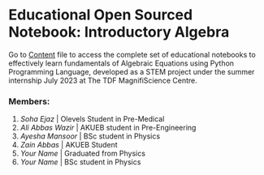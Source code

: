 # Educational Open Sourced Notebook: Introductory Algebra

Go to <a href="https://github.com/fazalabbas90397/Introductory-Algebra/blob/main/Introductory%20Algebra.ipynb">Content</a> file to access the complete set of educational notebooks to effectively learn fundamentals of Algebraic Equations using Python Programming Language, developed as a STEM project under the summer internship July 2023 at The TDF MagnifiScience Centre.

### Members:
1. *Soha Ejaz* | Olevels Student in Pre-Medical
2. *Ali Abbas Wazir* | AKUEB student in Pre-Engineering
3. *Ayesha Mansoor* | BSc student in Physics
4. *Zain Abbas* | AKUEB Student
5. *Your Name* | Graduated from Physics 
6. *Your Name* | BSc student in Physics
